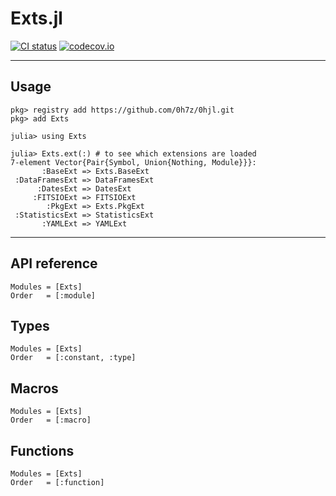 # Exts.jl
[![CI status](https://github.com/0h7z/Exts.jl/actions/workflows/CI.yml/badge.svg)](https://github.com/0h7z/Exts.jl/actions/workflows/CI.yml)
[![codecov.io](https://codecov.io/gh/0h7z/Exts.jl/branch/master/graph/badge.svg)](https://app.codecov.io/gh/0h7z/Exts.jl)

*****
## Usage
```julia-repl
pkg> registry add https://github.com/0h7z/0hjl.git
pkg> add Exts
```

```jldoctest
julia> using Exts

julia> Exts.ext(:) # to see which extensions are loaded
7-element Vector{Pair{Symbol, Union{Nothing, Module}}}:
       :BaseExt => Exts.BaseExt
 :DataFramesExt => DataFramesExt
      :DatesExt => DatesExt
     :FITSIOExt => FITSIOExt
        :PkgExt => Exts.PkgExt
 :StatisticsExt => StatisticsExt
       :YAMLExt => YAMLExt
```

*****
## API reference
```@autodocs
Modules = [Exts]
Order   = [:module]
```

## Types
```@autodocs
Modules = [Exts]
Order   = [:constant, :type]
```

## Macros
```@autodocs
Modules = [Exts]
Order   = [:macro]
```

## Functions
```@autodocs
Modules = [Exts]
Order   = [:function]
```

